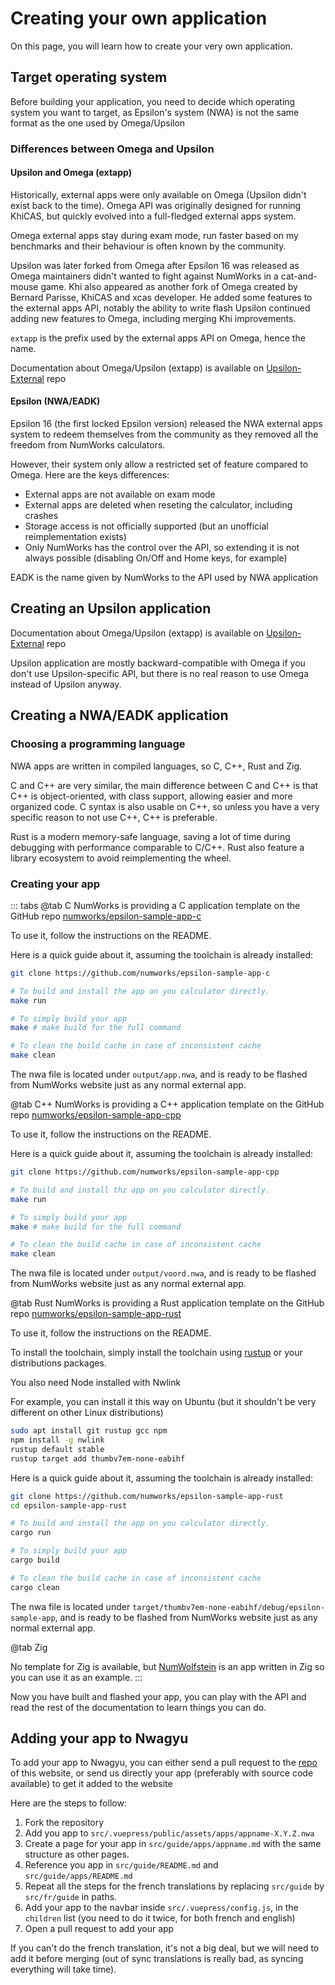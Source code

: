 # Creating your own application

On this page, you will learn how to create your very own application.

## Target operating system

Before building your application, you need to decide which operating system you
want to target, as Epsilon's system (NWA) is not the same format as the one used
by Omega/Upsilon

### Differences between Omega and Upsilon

#### Upsilon and Omega (extapp)

Historically, external apps were only available on Omega (Upsilon didn't exist
back to the time). Omega API was originally designed for running KhiCAS, but
quickly evolved into a full-fledged external apps system.

Omega external apps stay during exam mode, run faster based on my benchmarks and
their behaviour is often known by the community.

Upsilon was later forked from Omega after Epsilon 16 was released as Omega
maintainers didn't wanted to fight against NumWorks in a cat-and-mouse game.
Khi also appeared as another fork of Omega created by Bernard Parisse, KhiCAS
and xcas developer. He added some features to the external apps API, notably the
ability to write flash
Upsilon continued adding new features to Omega, including merging Khi
improvements.

`extapp` is the prefix used by the external apps API on Omega, hence the name.

Documentation about Omega/Upsilon (extapp) is available on
[Upsilon-External](https://github.com/UpsilonNumworks/Upsilon-External/blob/master/docs/new-app.md)
repo

#### Epsilon (NWA/EADK)

Epsilon 16 (the first locked Epsilon version) released the NWA external apps
system to redeem themselves from the community as they removed all the freedom
from NumWorks calculators.

However, their system only allow a restricted set of feature compared to Omega.
Here are the keys differences:

- External apps are not available on exam mode
- External apps are deleted when reseting the calculator, including crashes
- Storage access is not officially supported (but an unofficial
  reimplementation exists)
  <!-- TODO: Link to the documentation -->
- Only NumWorks has the control over the API, so extending it is not always
  possible (disabling On/Off and Home keys, for example)
  <!-- TODO: Link to the page -->

EADK is the name given by NumWorks to the API used by NWA application

## Creating an Upsilon application

Documentation about Omega/Upsilon (extapp) is available on
[Upsilon-External](https://github.com/UpsilonNumworks/Upsilon-External/blob/master/docs/new-app.md)
repo

Upsilon application are mostly backward-compatible with Omega if you don't use
Upsilon-specific API, but there is no real reason to use Omega instead of
Upsilon anyway.

## Creating a NWA/EADK application

### Choosing a programming language

NWA apps are written in compiled languages, so C, C++, Rust and Zig.

C and C++ are very similar, the main difference between C and C++ is that C++ is
object-oriented, with class support, allowing easier and more organized code.
C syntax is also usable on C++, so unless you have a very specific reason to not
use C++, C++ is preferable.

Rust is a modern memory-safe language, saving a lot of time during debugging
with performance comparable to C/C++. Rust also feature a library ecosystem to
avoid reimplementing the wheel.

### Creating your app

::: tabs
@tab C
NumWorks is providing a C application template on the GitHub repo
[numworks/epsilon-sample-app-c](https://github.com/numworks/epsilon-sample-app-c)

To use it, follow the instructions on the README.

Here is a quick guide about it, assuming the toolchain is already installed:
<!-- TODO: Toolchain installation -->

```bash
git clone https://github.com/numworks/epsilon-sample-app-c

# To build and install the app on you calculator directly.
make run

# To simply build your app
make # make build for the full command

# To clean the build cache in case of inconsistent cache
make clean
```

The nwa file is located under `output/app.nwa`, and is ready to be flashed from
NumWorks website just as any normal external app.

@tab C++
NumWorks is providing a C++ application template on the GitHub repo
[numworks/epsilon-sample-app-cpp](https://github.com/numworks/epsilon-sample-app-cpp)

To use it, follow the instructions on the README.

Here is a quick guide about it, assuming the toolchain is already installed:
<!-- TODO: Toolchain installation -->

```bash
git clone https://github.com/numworks/epsilon-sample-app-cpp

# To build and install thz app on you calculator directly.
make run

# To simply build your app
make # make build for the full command

# To clean the build cache in case of inconsistent cache
make clean
```

The nwa file is located under `output/voord.nwa`, and is ready to be flashed
from NumWorks website just as any normal external app.

@tab Rust
NumWorks is providing a Rust application template on the GitHub repo
[numworks/epsilon-sample-app-rust](https://github.com/numworks/epsilon-sample-app-rust)

To use it, follow the instructions on the README.

To install the toolchain, simply install the toolchain using
[rustup](https://rustup.rs/) or your distributions packages.

You also need Node installed with Nwlink

For example, you can install it this way on Ubuntu (but it shouldn't be very
different on other Linux distributions)

```bash
sudo apt install git rustup gcc npm
npm install -g nwlink
rustup default stable
rustup target add thumbv7em-none-eabihf
```

Here is a quick guide about it, assuming the toolchain is already installed:
<!-- TODO: Toolchain installation -->

```bash
git clone https://github.com/numworks/epsilon-sample-app-rust
cd epsilon-sample-app-rust

# To build and install the app on you calculator directly.
cargo run

# To simply build your app
cargo build

# To clean the build cache in case of inconsistent cache
cargo clean
```

The nwa file is located under
`target/thumbv7em-none-eabihf/debug/epsilon-sample-app`, and is ready to be
flashed from NumWorks website just as any normal external app.

@tab Zig

No template for Zig is available, but
[NumWolfstein](https://github.com/zenith391/numworks-wolfenstein) is an app
written in Zig so you can use it as an example.
:::

Now you have built and flashed your app, you can play with the API and read the
rest of the documentation to learn things you can do.

## Adding your app to Nwagyu

To add your app to Nwagyu, you can either send a pull request to the
[repo](https://github.com/Yaya-Cout/Nwagyu) of this website, or send us directly
your app (preferably with source code available) to get it added to the website

Here are the steps to follow:

1. Fork the repository
2. Add you app to `src/.vuepress/public/assets/apps/appname-X.Y.Z.nwa`
3. Create a page for your app in `src/guide/apps/appname.md` with the same
   structure as other pages.
4. Reference you app in `src/guide/README.md` and `src/guide/apps/README.md`
5. Repeat all the steps for the french translations by replacing `src/guide` by
   `src/fr/guide` in paths.
6. Add your app to the navbar inside `src/.vuepress/config.js`, in the
   `children` list (you need to do it twice, for both french and english)
7. Open a pull request to add your app

If you can't do the french translation, it's not a big deal, but we will need to
add it before merging (out of sync translations is really bad, as syncing
everything will take time).
